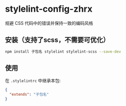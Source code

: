 # stylelint-config-zhrx

规避 CSS 代码中的错误并保持一致的编码风格

## 安装（支持了scss，不需要可优化）

```bash
npm install 子包名 stylelint stylelint-scss --save-dev
```

## 使用

在 `.stylelintrc` 中继承本包:

```json
{
  "extends": "子包名"
}
```
